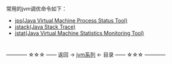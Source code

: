 常用的jvm调优命令如下：

* [jps(Java Virtual Machine Process Status Tool)](jps.md)
* [jstack(Java Stack Trace)](jstack.md)
* [jstat(Java Virtual Machine Statistics Monitoring Tool)](jstat.md)

#

———— ☆☆☆ —— 返回 -> [jvm系列](../index.md) <- 目录 —— ☆☆☆ ————

